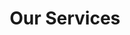 ---
title: "Our Services"
description: "Comprehensive lead generation services that combine the best of outbound and inbound strategies"
--- 